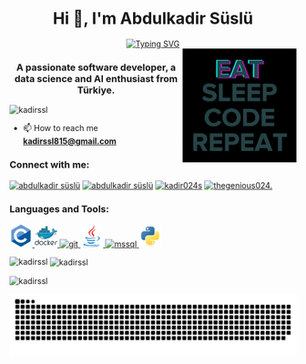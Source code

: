 <h1 align="center">Hi 👋, I'm Abdulkadir Süslü</h1>

<div align="center">
 <a href="https://github.com/KadirSSL">
  <img src="https://readme-typing-svg.demolab.com?font=Fira+Code&size=28&duration=3000&pause=500&center=true&vCenter=true&width=435&lines=%e2%9c%a8+Kadir+Süslü+%e2%9c%a8;%f0%9f%93%9a+Data+Scientist+%f0%9f%92%bb;Welcome+To+My+Profile+%f0%9f%91%80" alt="Typing SVG" />
 </a>
</div>

<img src="https://github.com/KadirSSL/KadirSSL/blob/main/EatSleepCodeRepeat.gif" alt="Coding" width=200 height=200 align="right">


<h3 align="center">A passionate software developer, a data science and AI enthusiast from Türkiye.</h3>

<p align="left"> <img src="https://komarev.com/ghpvc/?username=kadirssl&label=Profile%20views&color=0e75b6&style=flat" alt="kadirssl" /> </p>


- 📫 How to reach me **kadirssl815@gmail.com**

<h3 align="left">Connect with me:</h3>
<p align="left">
<a href="https://linkedin.com/in/abdulkadir süslü" target="blank"><img align="center" src="https://raw.githubusercontent.com/rahuldkjain/github-profile-readme-generator/master/src/images/icons/Social/linked-in-alt.svg" alt="abdulkadir süslü" height="30" width="40" /></a>
<a href="https://kaggle.com/abdulkadir süslü" target="blank"><img align="center" src="https://raw.githubusercontent.com/rahuldkjain/github-profile-readme-generator/master/src/images/icons/Social/kaggle.svg" alt="abdulkadir süslü" height="30" width="40" /></a>
<a href="https://instagram.com/kadir024s" target="blank"><img align="center" src="https://raw.githubusercontent.com/rahuldkjain/github-profile-readme-generator/master/src/images/icons/Social/instagram.svg" alt="kadir024s" height="30" width="40" /></a>
<a href="https://www.youtube.com/c/thegenious024." target="blank"><img align="center" src="https://raw.githubusercontent.com/rahuldkjain/github-profile-readme-generator/master/src/images/icons/Social/youtube.svg" alt="thegenious024." height="30" width="40" /></a>
</p>

<h3 align="left">Languages and Tools:</h3>
<p align="left"> <a href="https://www.cprogramming.com/" target="_blank" rel="noreferrer"> <img src="https://raw.githubusercontent.com/devicons/devicon/master/icons/c/c-original.svg" alt="c" width="40" height="40"/> </a> <a href="https://www.docker.com/" target="_blank" rel="noreferrer"> <img src="https://raw.githubusercontent.com/devicons/devicon/master/icons/docker/docker-original-wordmark.svg" alt="docker" width="40" height="40"/> </a> <a href="https://git-scm.com/" target="_blank" rel="noreferrer"> <img src="https://www.vectorlogo.zone/logos/git-scm/git-scm-icon.svg" alt="git" width="40" height="40"/> </a> <a href="https://www.java.com" target="_blank" rel="noreferrer"> <img src="https://raw.githubusercontent.com/devicons/devicon/master/icons/java/java-original.svg" alt="java" width="40" height="40"/> </a> <a href="https://www.microsoft.com/en-us/sql-server" target="_blank" rel="noreferrer"> <img src="https://www.svgrepo.com/show/303229/microsoft-sql-server-logo.svg" alt="mssql" width="40" height="40"/> </a> <a href="https://www.python.org" target="_blank" rel="noreferrer"> <img src="https://raw.githubusercontent.com/devicons/devicon/master/icons/python/python-original.svg" alt="python" width="40" height="40"/> </a> </p>

<p><img align="left" src="https://github-readme-stats.vercel.app/api/top-langs?username=kadirssl&show_icons=true&locale=en&layout=compact" alt="kadirssl" /></p>

<p>&nbsp;<img align="center" src="https://github-readme-stats.vercel.app/api?username=kadirssl&show_icons=true&locale=en" alt="kadirssl" /></p>

<p><img align="center" src="https://github-readme-streak-stats.herokuapp.com/?user=kadirssl&" alt="kadirssl" /></p>

<picture>
  <source media="(prefers-color-scheme: dark)" srcset="https://raw.githubusercontent.com/KadirSSL/KadirSSL/output/github-contribution-grid-snake-dark.svg">
  <source media="(prefers-color-scheme: light)" srcset="https://raw.githubusercontent.com/KadirSSL/KadirSSL/output/github-contribution-grid-snake.svg">
  <img alt="github contribution grid snake animation" src="https://raw.githubusercontent.com/KadirSSL/KadirSSL/output/github-contribution-grid-snake.svg">
</picture>


